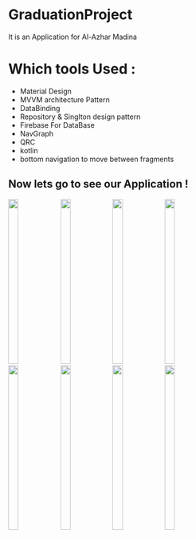 # GraduationProject
It is an Application for Al-Azhar Madina


# Which tools Used :
* Material Design
* MVVM architecture Pattern
* DataBinding
* Repository & Singlton design pattern
* Firebase For DataBase
* NavGraph
* QRC
* kotlin
* bottom navigation to move between fragments

                       


## Now lets go to see our Application !

<div>
<img width="20%" height="330" src="https://user-images.githubusercontent.com/55314273/185534598-d2551049-6e38-4fd6-8751-db9ca44fd77c.jpg" >

<img width="20%" height="330" src="https://user-images.githubusercontent.com/55314273/185534405-1799d189-d96a-46a6-8d93-9374be2aa426.jpg" >
<img width="20%" height="330" src="https://user-images.githubusercontent.com/55314273/185534537-998a6e72-6519-46b6-9e20-2905560b9849.jpg" >
<img width="20%" height="330" src="https://user-images.githubusercontent.com/55314273/185534579-4226f99c-6cee-46ad-8706-a74e750e67b9.jpg" >
<img width="20%" height="330" src="https://user-images.githubusercontent.com/55314273/185534576-30a62439-02ce-472e-b059-9bb03d9f5db4.jpg" >
<img width="20%" height="330" src="https://user-images.githubusercontent.com/55314273/185534567-6f590ed3-9ffb-4c21-80c6-672aa4fc6350.jpg" >
                                
<img width="20%" height="330" src="https://user-images.githubusercontent.com/55314273/185534545-485223e5-7d41-4ba2-9321-9b7a0d25ee1f.jpg" >
<img width="20%" height="330" src="https://user-images.githubusercontent.com/55314273/185534598-d2551049-6e38-4fd6-8751-db9ca44fd77c.jpg" >
